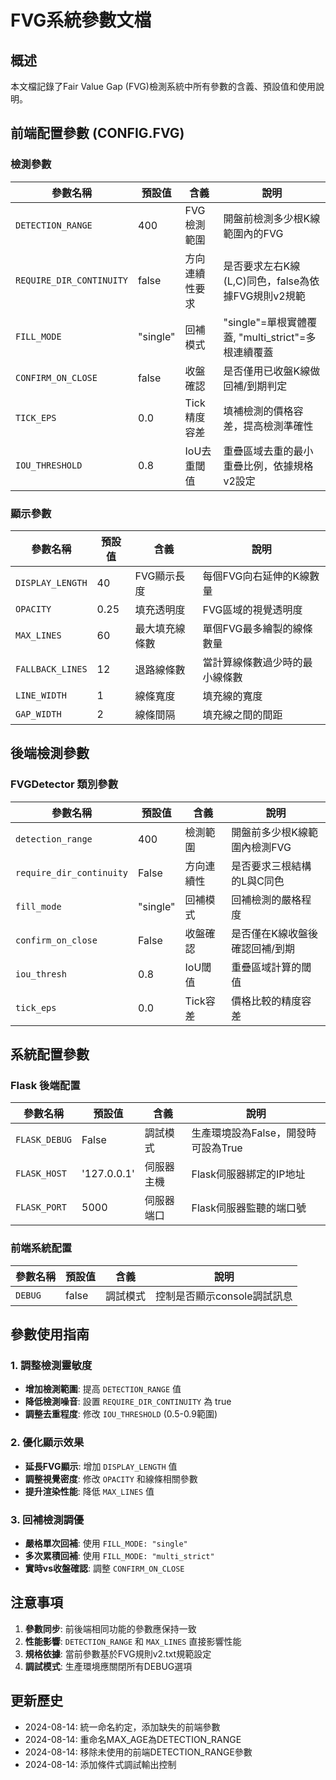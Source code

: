 # FVG系統參數文檔

## 概述
本文檔記錄了Fair Value Gap (FVG)檢測系統中所有參數的含義、預設值和使用說明。

## 前端配置參數 (CONFIG.FVG)

### 檢測參數
| 參數名稱 | 預設值 | 含義 | 說明 |
|---------|--------|------|------|
| `DETECTION_RANGE` | 400 | FVG檢測範圍 | 開盤前檢測多少根K線範圍內的FVG |
| `REQUIRE_DIR_CONTINUITY` | false | 方向連續性要求 | 是否要求左右K線(L,C)同色，false為依據FVG規則v2規範 |
| `FILL_MODE` | "single" | 回補模式 | "single"=單根實體覆蓋, "multi_strict"=多根連續覆蓋 |
| `CONFIRM_ON_CLOSE` | false | 收盤確認 | 是否僅用已收盤K線做回補/到期判定 |
| `TICK_EPS` | 0.0 | Tick精度容差 | 填補檢測的價格容差，提高檢測準確性 |
| `IOU_THRESHOLD` | 0.8 | IoU去重閾值 | 重疊區域去重的最小重疊比例，依據規格v2設定 |

### 顯示參數
| 參數名稱 | 預設值 | 含義 | 說明 |
|---------|--------|------|------|
| `DISPLAY_LENGTH` | 40 | FVG顯示長度 | 每個FVG向右延伸的K線數量 |
| `OPACITY` | 0.25 | 填充透明度 | FVG區域的視覺透明度 |
| `MAX_LINES` | 60 | 最大填充線條數 | 單個FVG最多繪製的線條數量 |
| `FALLBACK_LINES` | 12 | 退路線條數 | 當計算線條數過少時的最小線條數 |
| `LINE_WIDTH` | 1 | 線條寬度 | 填充線的寬度 |
| `GAP_WIDTH` | 2 | 線條間隔 | 填充線之間的間距 |

## 後端檢測參數

### FVGDetector 類別參數
| 參數名稱 | 預設值 | 含義 | 說明 |
|---------|--------|------|------|
| `detection_range` | 400 | 檢測範圍 | 開盤前多少根K線範圍內檢測FVG |
| `require_dir_continuity` | False | 方向連續性 | 是否要求三根結構的L與C同色 |
| `fill_mode` | "single" | 回補模式 | 回補檢測的嚴格程度 |
| `confirm_on_close` | False | 收盤確認 | 是否僅在K線收盤後確認回補/到期 |
| `iou_thresh` | 0.8 | IoU閾值 | 重疊區域計算的閾值 |
| `tick_eps` | 0.0 | Tick容差 | 價格比較的精度容差 |

## 系統配置參數

### Flask 後端配置
| 參數名稱 | 預設值 | 含義 | 說明 |
|---------|--------|------|------|
| `FLASK_DEBUG` | False | 調試模式 | 生產環境設為False，開發時可設為True |
| `FLASK_HOST` | '127.0.0.1' | 伺服器主機 | Flask伺服器綁定的IP地址 |
| `FLASK_PORT` | 5000 | 伺服器端口 | Flask伺服器監聽的端口號 |

### 前端系統配置
| 參數名稱 | 預設值 | 含義 | 說明 |
|---------|--------|------|------|
| `DEBUG` | false | 調試模式 | 控制是否顯示console調試訊息 |

## 參數使用指南

### 1. 調整檢測靈敏度
- **增加檢測範圍**: 提高 `DETECTION_RANGE` 值
- **降低檢測噪音**: 設置 `REQUIRE_DIR_CONTINUITY` 為 true
- **調整去重程度**: 修改 `IOU_THRESHOLD` (0.5-0.9範圍)

### 2. 優化顯示效果
- **延長FVG顯示**: 增加 `DISPLAY_LENGTH` 值
- **調整視覺密度**: 修改 `OPACITY` 和線條相關參數
- **提升渲染性能**: 降低 `MAX_LINES` 值

### 3. 回補檢測調優
- **嚴格單次回補**: 使用 `FILL_MODE: "single"`
- **多次累積回補**: 使用 `FILL_MODE: "multi_strict"`
- **實時vs收盤確認**: 調整 `CONFIRM_ON_CLOSE`

## 注意事項

1. **參數同步**: 前後端相同功能的參數應保持一致
2. **性能影響**: `DETECTION_RANGE` 和 `MAX_LINES` 直接影響性能
3. **規格依據**: 當前參數基於FVG規則v2.txt規範設定
4. **調試模式**: 生產環境應關閉所有DEBUG選項

## 更新歷史

- 2024-08-14: 統一命名約定，添加缺失的前端參數
- 2024-08-14: 重命名MAX_AGE為DETECTION_RANGE
- 2024-08-14: 移除未使用的前端DETECTION_RANGE參數
- 2024-08-14: 添加條件式調試輸出控制